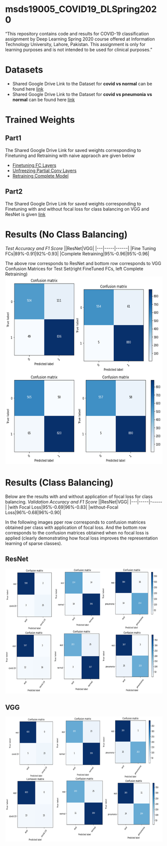 # msds19005_COVID19_DLSpring2020
“This repository contains code and results for COVID-19 classification assignment by Deep Learning Spring 2020 course offered at Information Technology University, Lahore, Pakistan. This assignment is only for learning purposes and is not intended to be used for clinical purposes.”

# Datasets
* Shared Google Drive Link to the Dataset for __covid vs normal__ can be found here
[link](https://drive.google.com/open?id=1-HQQciKYfwAO3oH7ci6zhg45DduvkpnK&authuser=0)
* Shared Google Drive Link to the Dataset for __covid vs pneumonia vs normal__ can be found here
[link](https://drive.google.com/open?id=1eytbwaLQBv12psV8I-aMkIli9N3bf8nO&authuser=0)

# Trained Weights
## Part1
The Shared Google Drive Link for saved weights corresponding to Finetuning and Retraining with naive appraoch are given below
* [Finetuning FC Layers](https://drive.google.com/open?id=1IdKY0K4D15RHScjDLYbunJ8L3lWTiF5-)
* [Unfreezing Partial Conv Layers](https://drive.google.com/open?id=1i3QHQNg_Bq4UAAWiK-_VRoPZpmXnFuVq)
* [Retraining Complete Model](https://drive.google.com/open?id=1Gp6H6SaXs6nsU8Pts98LY3MeB48K_0yC)</br>
## Part2
The Shared Google Drive Link for saved weights corresponding to Finetuning with and without focal loss for class balancing on VGG and ResNet is given [link](https://drive.google.com/open?id=1V7MaxYag43sEwmUNl1NklidXI3gIz6XC)

# Results (No Class Balancing)
_Test Accuracy and F1 Score_
||ResNet|VGG|
|---|-----|------|
|Fine Tuning FCs|89%-0.91|92%-0.93|
|Complete Retraining|95%-0.96|95%-0.96|

The above row corresponds to ResNet and bottom row corresponds to VGG Confusion Matrices for Test Set(right FineTuned FCs, left Complete Retraining)
<img src="https://github.com/Zoya-Hashmi/msds19005_COVID19_DLSpring2020/blob/master/results/task1_test.png" width =600 height =600>


# Results (Class Balancing)
Below are the results with and without application of focal loss for class balancing.
_Validation Accuracy and F1 Score_
||ResNet|VGG|
|---|-----|------|
|with Focal Loss|95%-0.69|96%-0.83|
|without-Focal Loss|96%-0.68|96%-0.90|

In the following images pper row corresponds to confusion matrices obtained per class with application of focal loss. And the bottom row corresponds to the confusion matrices obtained when no focal loss is applied (clearly demonstrating how focal loss improves the representation learning of sparse classes).
## ResNet

<img src="https://github.com/Zoya-Hashmi/msds19005_COVID19_DLSpring2020/blob/master/results/res.png" width=800 height=400>

## VGG

<img src="https://github.com/Zoya-Hashmi/msds19005_COVID19_DLSpring2020/blob/master/results/vgg.png" width=800 height=400>

